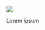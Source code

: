 <img src="https://raw.githubusercontent.com/kmaasrud/kodb/rewrite-in-go/doc/assets/card_header.svg" align="center">

Lorem ipsum
